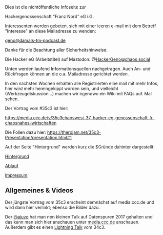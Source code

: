 Dies ist die  nichtöffentliche Infoseite zur 

Hackergenossenschaft "Franz Nord" eG i.G.

Interessenten werden gebeten, sich mit einer leeren e-mail mit dem Betreff "Interesse" an diese Mailadresse zu wenden:

geno@damals-tm-podcast.de

Danke für die Beachtung aller Sicherheitshinweise.

Die Hacker eG (Arbeitstitel) auf Mastodon: @HackerGeno@chaos.social

Unten werden laufend Informationsquellen nachgetragen. Auch An- und Rückfragen können an die o.a. Mailadresse gerichtet werden. 

In den nächsten Wochen erhalten alle Registrierten eine mail mit mehr Infos, hier wird mehr hereingekippt worden sein, und vielleicht (Werkzeugdiskussion...) machen wir irgendwo ein Wiki mit FAQs auf. Mal sehen.

Der Vortrag vom #35c3 ist hier:

https://media.ccc.de/v/35c3chaoswest-37-hacker-eg-genossenschaft-fr-chaosnahes-wirtschaften 

Die Folien dazu hier: https://therojam.net/35c3-Presentation/presentation.html#1



Auf der Seite "Hintergrund" werden kurz die $Gründe dahinter dargestellt:

[Hintergrund](https://coop.therojam.space/wiki/Hintergrund)

[Ablauf](https://coop.therojam.space/wiki/Ablauf)

[Impressum](https://coop.therojam.space/wiki/Imprint)

## Allgemeines & Videos 

Der jüngste Vortrag vom 35c3 erscheint demnächst auf media.ccc.de und wird dann hier verlinkt; ebenso die Bilder dazu.

Der [@ajuvo](https://chaos.social/@ajuvo) hat man nen kleinen Talk auf Datenspuren 2017 gehalten und das kann man sich hier anschauen unter [media.ccc.de](https://media.ccc.de/v/DS2017-8659-hacker_eg) anschauen.
Außerdem gibt es einen [Lightning Talk](https://media.ccc.de/v/34c3-9256-lightning_talks_day_2#t=2722) vom 34c3.